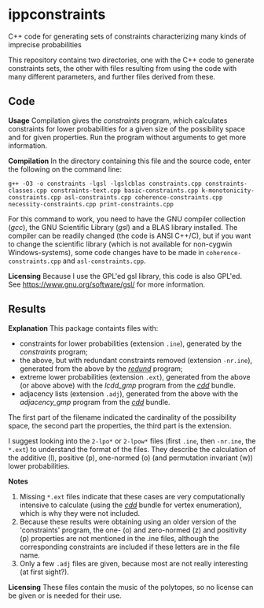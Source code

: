 ippconstraints
==============

C++ code for generating sets of constraints characterizing many kinds of imprecise probabilities


This repository contains two directories, one with the C++ code to generate constraints sets, the other with files resulting from using the code with many different parameters, and further files derived from these.


Code
----

**Usage** Compilation gives the *constraints* program, which calculates constraints for lower probabilities for a given size of the possibility space and for given properties.
Run the program without arguments to get more information.

**Compilation** In the directory containing this file and the source code, enter the following on the command line:

    g++ -O3 -o constraints -lgsl -lgslcblas constraints.cpp constraints-classes.cpp constraints-text.cpp basic-constraints.cpp k-monotonicity-constraints.cpp asl-constraints.cpp coherence-constraints.cpp necessity-constraints.cpp print-constraints.cpp

For this command to work, you need to have the GNU compiler collection (*gcc*), the GNU Scientific Library (*gsl*) and a BLAS library installed.
The compiler can be readily changed (the code is ANSI C++/C), but if you want to change the scientific library (which is not available for non-cygwin Windows-systems), some code changes have to be made in `coherence-constraints.cpp` and `asl-constraints.cpp`.

**Licensing** Because I use the GPL'ed gsl library, this code is also GPL'ed.
See https://www.gnu.org/software/gsl/ for more information.


Results
-------

**Explanation** This package containts files with:
  - constraints for lower probabilities (extension `.ine`), generated by the *constraints* program;
  - the above, but with redundant constraints removed (extension `-nr.ine`), generated from the above by the [*redund*][lrs] program;
  - extreme lower probabilities (extension `.ext`), generated from the above (or above above) with the *lcdd_gmp* program from the [*cdd*][cdd] bundle.
  - adjacency lists (extension `.adj`), generated from the above with the *adjacency_gmp* program from the [*cdd*][cdd]  bundle.

The first part of the filename indicated the cardinality of the possibility space, the second part the properties, the third part is the extension.

I suggest looking into the `2-lpo*` or `2-lpow*` files (first `.ine`, then `-nr.ine`, the `*.ext`) to understand the format of the files.
They describe the calculation of the additive (l), positive (p), one-normed (o) (and permutation invariant (w)) lower probabilities.

**Notes**
  1. Missing `*.ext` files indicate that these cases are very computationally intensive to calculate (using the [*cdd*][cdd] bundle for vertex enumeration), which is why they were not included.
  2. Because these results were obtaining using an older version of the 'constraints' program, the one- (o) and zero-normed (z) and positivity (p) properties are not mentioned in the .ine files, although the corresponding constraints are included if these letters are in the file name.
  3. Only a few `.adj` files are given, because most are not really interesting (at first sight?).

**Licensing** These files contain the music of the polytopes, so no license can be given or is needed for their use.

[lrs]: http://cgm.cs.mcgill.ca/~avis/C/lrs.html
[cdd]: http://www.inf.ethz.ch/personal/fukudak/cdd_home/
